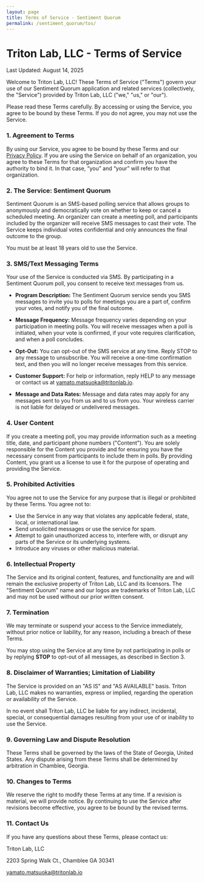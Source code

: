 ```yaml
---
layout: page
title: Terms of Service - Sentiment Quorum
permalink: /sentiment_quorum/tos/
---
```


# Triton Lab, LLC - Terms of Service

Last Updated: August 14, 2025

Welcome to Triton Lab, LLC! These Terms of Service ("Terms") govern your use of our Sentiment Quorum application and related services (collectively, the "Service") provided by Triton Lab, LLC ("we," "us," or "our").

Please read these Terms carefully. By accessing or using the Service, you agree to be bound by these Terms. If you do not agree, you may not use the Service.

### 1. Agreement to Terms

By using our Service, you agree to be bound by these Terms and our [Privacy Policy](https://tritonlab.io/sentiment_quorum/privacy/). If you are using the Service on behalf of an organization, you agree to these Terms for that organization and confirm you have the authority to bind it. In that case, “you” and “your” will refer to that organization.

### 2. The Service: Sentiment Quorum

Sentiment Quorum is an SMS-based polling service that allows groups to anonymously and democratically vote on whether to keep or cancel a scheduled meeting. An organizer can create a meeting poll, and participants included by the organizer will receive SMS messages to cast their vote. The Service keeps individual votes confidential and only announces the final outcome to the group.

You must be at least 18 years old to use the Service.

### 3. SMS/Text Messaging Terms

Your use of the Service is conducted via SMS. By participating in a Sentiment Quorum poll, you consent to receive text messages from us.

* **Program Description:** The Sentiment Quorum service sends you SMS messages to invite you to polls for meetings you are a part of, confirm your votes, and notify you of the final outcome.

* **Message Frequency:** Message frequency varies depending on your participation in meeting polls. You will receive messages when a poll is initiated, when your vote is confirmed, if your vote requires clarification, and when a poll concludes.

* **Opt-Out:** You can opt-out of the SMS service at any time. Reply STOP to any message to unsubscribe. You will receive a one-time confirmation text, and then you will no longer receive messages from this service.

* **Customer Support:** For help or information, reply HELP to any message or contact us at yamato.matsuoka@tritonlab.io.

* **Message and Data Rates:** Message and data rates may apply for any messages sent to you from us and to us from you. Your wireless carrier is not liable for delayed or undelivered messages.

### 4. User Content

If you create a meeting poll, you may provide information such as a meeting title, date, and participant phone numbers ("Content"). You are solely responsible for the Content you provide and for ensuring you have the necessary consent from participants to include them in polls. By providing Content, you grant us a license to use it for the purpose of operating and providing the Service.

### 5. Prohibited Activities

You agree not to use the Service for any purpose that is illegal or prohibited by these Terms. You agree not to:

* Use the Service in any way that violates any applicable federal, state, local, or international law.
* Send unsolicited messages or use the service for spam.
* Attempt to gain unauthorized access to, interfere with, or disrupt any parts of the Service or its underlying systems.
* Introduce any viruses or other malicious material.


### 6. Intellectual Property

The Service and its original content, features, and functionality are and will remain the exclusive property of Triton Lab, LLC and its licensors. The "Sentiment Quorum" name and our logos are trademarks of Triton Lab, LLC and may not be used without our prior written consent.

### 7. Termination

We may terminate or suspend your access to the Service immediately, without prior notice or liability, for any reason, including a breach of these Terms.

You may stop using the Service at any time by not participating in polls or by replying **STOP** to opt-out of all messages, as described in Section 3.

### 8. Disclaimer of Warranties; Limitation of Liability

The Service is provided on an "AS IS" and "AS AVAILABLE" basis. Triton Lab, LLC makes no warranties, express or implied, regarding the operation or availability of the Service.

In no event shall Triton Lab, LLC be liable for any indirect, incidental, special, or consequential damages resulting from your use of or inability to use the Service.

### 9. Governing Law and Dispute Resolution

These Terms shall be governed by the laws of the State of Georgia, United States. Any dispute arising from these Terms shall be determined by arbitration in Chamblee, Georgia.

### 10. Changes to Terms

We reserve the right to modify these Terms at any time. If a revision is material, we will provide notice. By continuing to use the Service after revisions become effective, you agree to be bound by the revised terms.

### 11. Contact Us

If you have any questions about these Terms, please contact us:

Triton Lab, LLC

2203 Spring Walk Ct., Chamblee GA 30341

yamato.matsuoka@tritonlab.io
